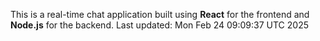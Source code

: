 This is a real-time chat application built using **React** for the frontend and **Node.js** for the backend.
Last updated: Mon Feb 24 09:09:37 UTC 2025
